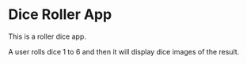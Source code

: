 # Dice Roller App
This is a roller dice app. 

A user rolls dice 1 to 6 and then it will display dice images of the result.
